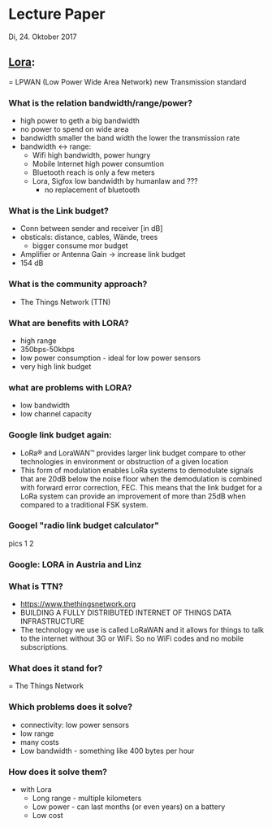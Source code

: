 # Lecture Paper
Di, 24. Oktober 2017

## [Lora](https://www.youtube.com/watch?v=hMOwbNUpDQA):
= LPWAN (Low Power Wide Area Network)
new Transmission standard
### What is the relation bandwidth/range/power?
- high power to geth a big bandwidth
- no power to spend on wide area
- bandwidth smaller the band width the lower the transmission rate
- bandwidth <-> range:
  - Wifi high bandwidth, power hungry
  - Mobile Internet high power consumtion
  - Bluetooth reach is only a few meters
  - Lora, Sigfox low bandwidth by humanlaw and ???
    - no replacement of bluetooth

### What is the Link budget?
- Conn between sender and receiver [in dB]
- obsticals: distance, cables, Wände, trees
  - bigger consume mor budget
- Amplifier or Antenna Gain -> increase link budget
- 154 dB

### What is the community approach?
- The Things Network (TTN)

### What are benefits with LORA?
- high range
- 350bps-50kbps
- low power consumption - ideal for low power sensors
- very high link budget

### what are problems with LORA?
- low bandwidth
- low channel capacity

### Google link budget again:
- LoRa® and LoraWAN™ provides larger link budget compare to other technologies in environment or obstruction of a given location
- This form of modulation enables LoRa systems to demodulate signals that are 20dB below the noise floor when the demodulation is combined with forward error correction, FEC. This means that the link budget for a LoRa system can provide an improvement of more than 25dB when compared to a traditional FSK system.

### Googel "radio link budget calculator"
pics 1 2

### Google: LORA in Austria and Linz
[]()

### What is TTN?
- https://www.thethingsnetwork.org
- BUILDING A FULLY DISTRIBUTED INTERNET OF THINGS DATA INFRASTRUCTURE
- The technology we use is called LoRaWAN and it allows for things to talk to the internet without 3G or WiFi. So no WiFi codes and no mobile subscriptions.

### What does it stand for?
= The Things Network

### Which problems does it solve?
- connectivity: low power sensors
- low range
- many costs
- Low bandwidth - something like 400 bytes per hour

### How does it solve them?
- with Lora
  - Long range - multiple kilometers
  - Low power - can last months (or even years) on a battery
  - Low cost
